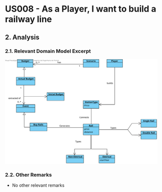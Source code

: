 # US008 - As a Player, I want to build a railway line

## 2. Analysis

### 2.1. Relevant Domain Model Excerpt 

![US008-DM](svg/US008-DM.svg)

### 2.2. Other Remarks

- No other relevant remarks
